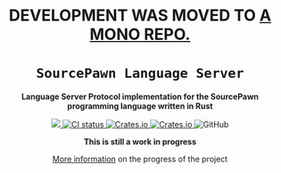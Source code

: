 <div align="center">
  <h1>DEVELOPMENT WAS MOVED TO <a href="https://github.com/Sarrus1/sourcepawn-vscode/">A MONO REPO.</a></h1>
</div>

<div align="center">
  <h1><code>SourcePawn Language Server</code></h1>
  <p>
    <strong>Language Server Protocol implementation for the SourcePawn programming language written in Rust</strong>
  </p>
  <p style="margin-bottom: 0.5ex;">
    <a href="https://github.com/Sarrus1/sourcepawn-lsp/releases/latest">
        <img src="https://img.shields.io/github/downloads/Sarrus1/sourcepawn-lsp/total"/>
    </a>
    <a href="https://github.com/Sarrus1/sourcepawn-lsp/actions/workflows/check_lint.yml">
      <img
        alt="CI status"
        src="https://github.com/Sarrus1/sourcepawn-lsp/actions/workflows/check_lint.yml/badge.svg"
      />
    </a>
    <a href="https://github.com/Sarrus1/sourcepawn-lsp/releases/latest">
      <img alt="Crates.io" src="https://img.shields.io/crates/d/sourcepawn-lsp">
    </a>
    <a href="https://github.com/Sarrus1/sourcepawn-lsp/releases/latest">
      <img alt="Crates.io" src="https://img.shields.io/crates/v/sourcepawn-lsp">
    </a>
    <img alt="GitHub" src="https://img.shields.io/github/license/Sarrus1/sourcepawn-lsp">
  </p>
  <!-- <img src="https://raw.githubusercontent.com/Sarrus1/sourcepawn-lsp/main/img/logo.png" alt="Logo"> -->

**This is still a work in progress**

[More information](https://github.com/users/Sarrus1/projects/1/views/1) on the progress of the project

</div>
